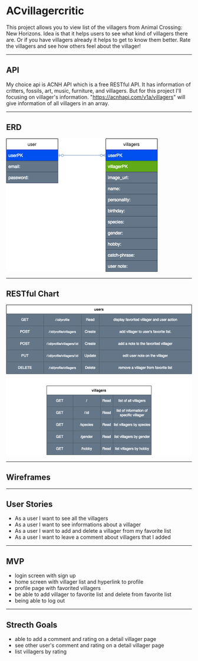 # ACvillagercritic
This project allows you to view list of the villagers from Animal Crossing: New Horizons. Idea is that it helps users to see what kind of villagers there are. Or if you have villagers already it helps to get to know them better. Rate the villagers and see how others feel about the villager!

---
##  API
My choice api is ACNH API which is a free RESTful API. It has information of critters, fossils, art, music, furniture, and villagers. But for this project I'll focusing on villager's information. "https://acnhapi.com/v1a/villagers" will give information of all villagers in an array.

---
## ERD
![Installation](erd.drawio.png)

---
## RESTful Chart
![Installation](restful-route.drawio.png)

---
## Wireframes

---
## User Stories
- As a user I want to see all the villagers
- As a user I want to see informations about a villager
- As a user I want to add and delete a villager from my favorite list
- As a user I want to leave a comment about villagers that I added

---
## MVP
- login screen with sign up
- home screen with villager list and hyperlink to profile
- profile page with favorited villagers
- be able to add villager to favorite list and delete from favorite list
- being able to log out

---
## Strecth Goals
- able to add a comment and rating on a detail villager page
- see other user's comment and rating on a detail villager page
- list villagers by rating
